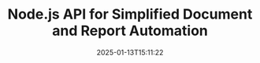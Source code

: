---
############################# Static ############################
layout: "landing"
date: 2025-01-13T15:11:22
draft: false

lang: en
product: "Assembly"
product_tag: "assembly"
platform: "Node.js via Java"
platform_tag: "nodejs-java"

############################# Drop-down ############################
supported_platforms:
  items:
    # supported_platforms loop
    - title: ".NET"
      tag: "net"
    # supported_platforms loop
    - title: "Java"
      tag: "java"
    # supported_platforms loop
    - title: "Node.js"
      tag: "nodejs-java"

############################# Head ############################
head_title: "Node.js Toolkit for Building, Automating, and Customizing Documents"
head_description: "Node.js library for automating document workflows. Generate PDF, Word, Excel, PowerPoint, HTML, and email files from your templates."

############################# Header ############################
title: "Node.js API for Simplified Document and Report Automation"
description: "Streamline JavaScript report generation by merging your data with pre-built templates."
words:
  for: "for"

actions:
  main: "Start Your Trial on NPM"
  main_link: "https://www.npmjs.com/package/@groupdocs/groupdocs.assembly"
  alt: "Licensing"
  alt_link: "https://purchase.groupdocs.com/pricing/assembly/nodejs-java/"
  title: "Ready to Get Started?"
  description: "Try the features of GroupDocs.Assembly for free or request a license."

release:
  title: "Version {0} released"
  notes: "See what’s new"
  downloads: "Downloads"
  link: "https://releases.groupdocs.com/assembly/nodejs-java/"

code:
  title: "Create a Chart in a Word Document Using Node.js"
  more: "More examples"
  more_link: "https://github.com/groupdocs-assembly/GroupDocs.Assembly-for-Node.js-via-Java/"
  install: "npm i @groupdocs/groupdocs.assembly"
  content: |
    ```javascript {style=abap}
    const assemblyLib = require('@groupdocs/groupdocs.assembly');

    // Path to the main template
    const template = "chart_template.docx";

    // Retrieve managers' productivity data from the source
    const data_table = 
        new assemblyLib.DocumentTable("Managers.json", 1);

    // Create an instance of DataSourceInfo with the data
    const data 
        = new assemblyLib.DataSourceInfo(data_table, "managers");

    // Set chart colors using another DataSourceInfo
    const design = 
        new assemblyLib.DataSourceInfo("red", "color");

    // Fill the template with data and save it to the output
    const asm = new assemblyLib.DocumentAssembler();
    asm.assembleDocument(template, "result.docx", data, design);
    ```

############################# Overview ############################
overview:
  enable: true
  title: "GroupDocs.Assembly Overview"
  description: "A Node.js library built for creating documents programmatically with integrated data handling."
  features:
    # feature loop
    - title: "Integrate Business Data into Templates with JavaScript"
      content: "Generate polished reports by embedding JSON, XML, or other data into templates with GroupDocs.Assembly for Node.js via Java."

    # feature loop
    - title: "Manage Embedded Content"
      content: "Automatically populate tables, charts, and other visuals in your documents using external data."

    # feature loop
    - title: "Customizable Options"
      content: "GroupDocs.Assembly for Node.js via Java allows you to add features like barcodes, fetch data from URLs, and export files in various formats."

############################# Platforms ############################
platforms:
  enable: true
  title: "Platform independence"
  description: "GroupDocs.Assembly for Node.js via Java integrates smoothly with leading operating systems, frameworks, and package managers."
  items:
    # platform loop
    - title: "Amazon"
      image: "amazon"
    # platform loop
    - title: "Docker"
      image: "docker"
    # platform loop
    - title: "Azure"
      image: "azure"
    # platform loop
    - title: "Eclipse"
      image: "eclipse"
    # platform loop
    - title: "IntelliJ"
      image: "intellij"
    # platform loop
    - title: "Windows"
      image: "windows"
    # platform loop
    - title: "Linux"
      image: "linux"
    # platform loop
    - title: "Maven"
      image: "maven"

############################# File formats ############################
formats:
  enable: true
  title: "Supported file formats"
  description: |
    GroupDocs.Assembly for Node.js via Java supports a broad array of [document formats](https://docs.groupdocs.com/assembly/nodejs-java/supported-document-formats/).
  groups:
    # group loop
    - color: "green"
      content: |
        ### Microsoft Office formats
        * **Word:**  DOCX, DOC, DOCM, DOT, DOTX, DOTM, RTF, WordprocessingML
        * **Excel:** XLSX, XLS, XLSM, XLSB, XLTM, XLT, XLTM, XLTX, SpreadsheetML
        * **PowerPoint:** PPT, PPTX, PPTM, PPS, PPSX, PPSM, POTM, POTX
    # group loop
    - color: "blue"
      content: |
        ### Images & Other Formats
        * **Portable:** PDF
        * **Images:** SVG, TIFF
        * **Other office formats:** ODT, OTT, OTS, ODS, ODP, OTP
      # group loop
    - color: "red"
      content: |
        ### Other formats
        * **Web:** HTML, MHTML
        * **Emails:** EML, MSG, EMLX
        * **Other:** EPUB, MD

############################# Features ############################
features:
  enable: true
  title: "Core Features of GroupDocs.Assembly"
  description: "Create dynamic documents and reports with powerful data management tools."

  items:
    # feature loop
    - icon: "preview"
      title: "Rich Data Visuals"
      content: "Easily insert charts, tables, images, and lists into your documents with full customization."

    # feature loop
    - icon: "manipulate"
      title: "Transform Your Data"
      content: "Leverage tools like formulas and sorting to structure and display information effectively."

    # feature loop
    - icon: "two_pages"
      title: "Wide Format Compatibility"
      content: "Work seamlessly with popular file formats for templates and outputs."

    # feature loop
    - icon: "document_settings"
      title: "Advanced Template Customization"
      content: "Format templates with numeric, alphabetic, and other styling options."

    # feature loop
    - icon: "text"
      title: "Generate Barcodes Dynamically"
      content: "Create and embed barcode images directly into your documents on demand."

    # feature loop
    - icon: "add"
      title: "Flexible Text Styling"
      content: "Easily apply text styles like capitalization or title case in your templates."

    # feature loop
    - icon: "manipulate"
      title: "Dynamic Content Insertion"
      content: "Include content from external files dynamically during document generation."

    # feature loop
    - icon: "convert"
      title: "Export to Various Formats"
      content: "Save documents in multiple formats with your specified configurations."

    # feature loop
    - icon: "update"
      title: "Embed Media Dynamically"
      content: "Insert images or other elements using Base64 data when creating documents."

############################# Code samples ############################
code_samples:
  enable: true
  title: "Code samples"
  description: "Discover practical examples of how to use GroupDocs.Assembly for common tasks."
  items:
    # code sample loop
    - title: "Add a Bulleted List in Word Documents"
      content: |
        See how to create [bulleted lists]({{sample1Url}}) in Word documents to organize data effectively. This example demonstrates how to generate a bulleted list using GroupDocs.Assembly.
        {{< landing/code title="Add a Bulleted List in Word Documents">}}
        ```java {style=abap}
        // Insert this template on a document page:
        // Managers' performance indicators
        // . <<foreach [in products]>><<[ProductName]>>
        // <</foreach>>

        // Specify the template path
        String template = "Bulleted List Template.docx";

        // Set the output file path
        String result = "Result Report.docx"

        // Retrieve managers' data from a JSON source
        JsonDataSource dataSource = new JsonDataSource("Report data.json");
        DataSourceInfo data = new DataSourceInfo(dataSource, "managers")

        // Generate the report with the filled data
        DocumentAssembler assembler = new DocumentAssembler();
        assembler.assembleDocument(template, result, data);
        ```
        {{< /landing/code >}}
    # code sample loop
    - title: "Insert Pie Charts into PowerPoint"
      content: |
        Learn how to use templates and XML to add [pie charts]({{sample2Url}}) in your presentations. Enhance your reports with pie charts to present data visually and clearly.
        {{< landing/code title="Insert Pie Charts into PowerPoint">}}
        ```java {style=abap}   
        // Add the chart title template to the presentation:
        // Customers' revenue <<foreach [in customers]>> 
        // <<x [CustomerName]>>

        // Also include the chart data template:
        // Total Order Price<<foreach [in customers]>> 
        // <<x [CustomerName]>>

        // Specify the chart template path
        String template = "Pie Chart Template.pptx";

        // Set the output file path
        String result = "Result Report.pptx"

        // Retrieve customers' data from an XML source
        JsonDataSource dataSource = new JsonDataSource("Chart data.xml");
        DataSourceInfo data = new DataSourceInfo(dataSource, "customers")

        // Generate the chart and save the result
        DocumentAssembler assembler = new DocumentAssembler();
        assembler.assembleDocument(template, result, data);
        ```
        {{< /landing/code >}}

---